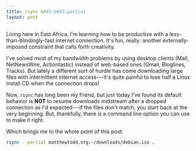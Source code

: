 ```yaml
---
title: rsync &#45;&#45;partial
layout: post
---
```

Living here in East Africa, I'm learning how to be productive with a less-than-blindingly-fast internet connection. It's fun, really: another externally-imposed constraint that calls forth creativity.

I've solved most of my bandwidth problems by using desktop clients (Mail, NetNewsWire, Actiontastic) instead of web-based ones (Gmail, Bloglines, Tracks). But lately a different sort of hurdle has come downloading large files with intermittent internet access---it's quite painful to lose half a Linux install CD when the connection drops!

Now, <code>rsync</code> has long been my friend, but just today I've found its default behavior is <strong>NOT</strong> to resume downloads midstream after a dropped connection as I'd expected---if the files don't match, you start back at the very beginning. But, thankfully, there *is* a command line option you can use to make it right.

Which brings me to the whole point of this post:

```bash
rsync --partial matthewtodd.org:~/downloads/debian.iso .
```
